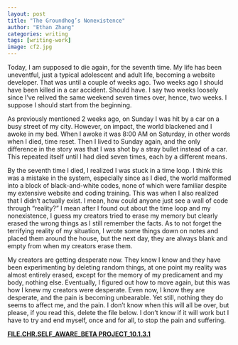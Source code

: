 ```yaml
---
layout: post
title: "The Groundhog’s Nonexistence"
author: "Ethan Zhang"
categories: writing
tags: [writing-work]
image: cf2.jpg
---
```


<html>
  <head>
    <title>The Groundhog’s Nonexistence</title>
  </head>
  <body>
    <p>Today, I am supposed to die again, for the seventh time. My life has been uneventful, just a typical adolescent and adult life, becoming a website developer. That was until a couple of weeks ago. Two weeks ago I should have been killed in a car accident. Should have. I say two weeks loosely since I’ve relived the same weekend seven times over, hence, two weeks. I suppose I should start from the beginning.</p>
    <p>	As previously mentioned 2 weeks ago, on Sunday I was hit by a car on a busy street of my city. However, on impact, the world blackened and I awoke in my bed. When I awoke it was 8:00 AM on Saturday, in other words when I died, time reset. Then I lived to Sunday again, and the only difference in the story was that I was shot by a stray bullet instead of a car. This repeated itself until I had died seven times, each by a different means. </p>
    <p>By the seventh time I died, I realized I was stuck in a time loop. I think this was a mistake in the system, especially since as I died, the world malformed into a block of black-and-white codes, none of which were familiar despite my extensive website and coding training. This was when I also realized that I didn’t actually exist. I mean, how could anyone just see a wall of code through “reality?” I mean after I found out about the time loop and my nonexistence, I guess my creators tried to erase my memory but clearly erased the wrong things as I still remember the facts. As to not forget the terrifying reality of my situation, I wrote some things down on notes and placed them around the house, but the next day, they are always blank and empty from when my creators erase them. </p>
    <p>My creators are getting desperate now. They know I know and they have been experimenting by deleting random things, at one point my reality was almost entirely erased, except for the memory of my predicament and my body, nothing else. Eventually, I figured out how to move again, but this was how I knew my creators were desperate. Even now, I know they are desperate, and the pain is becoming unbearable. Yet still, nothing they do seems to affect me, and the pain. I don’t know when this will all be over, but please, if you read this, delete the file below. I don’t know if it will work but I have to try and end myself, once and for all, to stop the pain and suffering.</p>
    <p><b><a href=https://www.selfawarebetaproject.com/home> FILE.CHR.SELF_AWARE_BETA PROJECT_10.1.3.1 </b></p>

</body>
</html>
